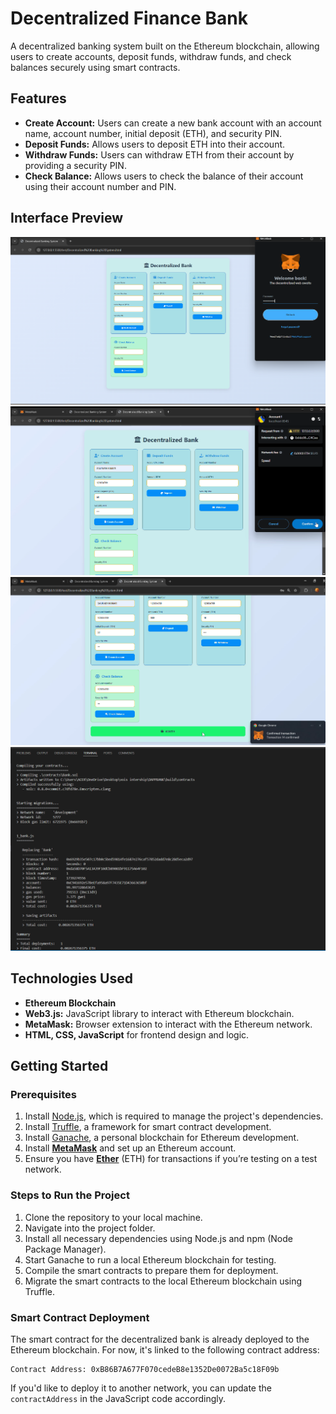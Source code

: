 # Decentralized Finance Bank

A decentralized banking system built on the Ethereum blockchain, allowing users to create accounts, deposit funds, withdraw funds, and check balances securely using smart contracts.

## Features

- **Create Account:** Users can create a new bank account with an account name, account number, initial deposit (ETH), and security PIN.
- **Deposit Funds:** Allows users to deposit ETH into their account.
- **Withdraw Funds:** Users can withdraw ETH from their account by providing a security PIN.
- **Check Balance:** Allows users to check the balance of their account using their account number and PIN.

## Interface Preview
![First Image](images/img_4.png)
![Second Image](images/img_6.png)
![Third Image](images/img_5.png)
![Last Image](images/img_3.png)


## Technologies Used

- **Ethereum Blockchain**
- **Web3.js:** JavaScript library to interact with Ethereum blockchain.
- **MetaMask:** Browser extension to interact with the Ethereum network.
- **HTML, CSS, JavaScript** for frontend design and logic.

## Getting Started

### Prerequisites
1. Install [Node.js](https://nodejs.org/), which is required to manage the project's dependencies.
2. Install [Truffle](https://www.trufflesuite.com/truffle), a framework for smart contract development.
3. Install [Ganache](https://www.trufflesuite.com/ganache), a personal blockchain for Ethereum development.
4. Install **[MetaMask](https://metamask.io/)** and set up an Ethereum account.
5. Ensure you have **[Ether](https://faucet.metamask.io/)** (ETH) for transactions if you’re testing on a test network.

### Steps to Run the Project
1. Clone the repository to your local machine.
2. Navigate into the project folder.
3. Install all necessary dependencies using Node.js and npm (Node Package Manager).
4. Start Ganache to run a local Ethereum blockchain for testing.
5. Compile the smart contracts to prepare them for deployment.
6. Migrate the smart contracts to the local Ethereum blockchain using Truffle.

### Smart Contract Deployment

The smart contract for the decentralized bank is already deployed to the Ethereum blockchain. For now, it's linked to the following contract address:

```text
Contract Address: 0xB86B7A677F070cedeB8e1352De0072Ba5c18F09b
```

If you'd like to deploy it to another network, you can update the `contractAddress` in the JavaScript code accordingly.

